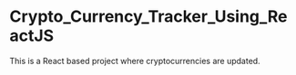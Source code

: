# Crypto_Currency_Tracker_Using_ReactJS
This is a React based project where cryptocurrencies are updated.
